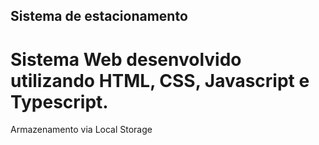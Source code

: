 ## Sistema de estacionamento 
# Sistema Web desenvolvido utilizando HTML, CSS, Javascript e Typescript.
Armazenamento via Local Storage

